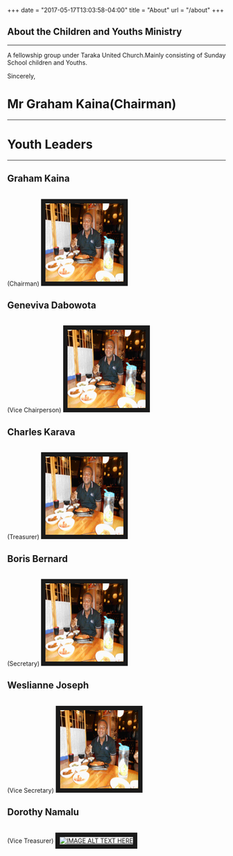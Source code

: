 +++
date = "2017-05-17T13:03:58-04:00"
title = "About"
url = "/about"
+++

## About the Children and Youths Ministry

---
A fellowship group under Taraka United Church.Mainly consisting of Sunday School children and Youths.

Sincerely,
# Mr Graham Kaina(Chairman)
---
# Youth Leaders
---



<div class="image-container">
<div>
<h2>Graham Kaina</h2><br>(Chairman)
<a href="#" target="_blank"><img class="leader-image" src="/img/gallery/anapitalai.jpg" 
alt="IMAGE ALT TEXT HERE" width="180" height="180" border="10" /></a>
</div>

<div>
<h2>Geneviva Dabowota</h2><br>(Vice Chairperson)
<a href="https://www.google.com.pg" target="_blank"><img class="leader-image"  src="/img/gallery/anapitalai.jpg" 
alt="IMAGE ALT TEXT HERE" width="180" height="180" border="10" /></a>
</div>
<div>
<h2>Charles Karava</h2><br>(Treasurer)
<a href="#" target="_blank"><img class="leader-image"  src="/img/gallery/anapitalai.jpg" 
alt="IMAGE ALT TEXT HERE" width="180" height="180" border="10" /></a>
</div>

<div>
<h2>Boris Bernard</h2><br>(Secretary)
<a href="#" target="_blank"><img class="leader-image" src="/img/gallery/anapitalai.jpg" 
alt="IMAGE ALT TEXT HERE" width="180" height="180" border="10" /></a>
</div>

<div>
<h2>Weslianne Joseph</h2><br>(Vice Secretary)
<a href="#" target="_blank"><img class="leader-image" src="/img/gallery/anapitalai.jpg" 
alt="IMAGE ALT TEXT HERE" width="180" height="180" border="10" /></a>
</div>


<div>
<h2>Dorothy Namalu</h2><br>(Vice Treasurer)
<a href="#" target="_blank"><img class="leader-image"  src="/img/gallery/apec.jpg" 
alt="IMAGE ALT TEXT HERE" width="180" height="180" border="10" /></a>
</div>

